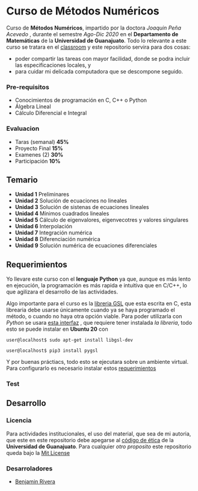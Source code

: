 # Curso de Métodos Numéricos

Curso de __Métodos Numéricos__, impartido por la doctora _Joaquin Peña Acevedo_ , durante el semestre _Ago-Dic 2020_ en el __Departamento de Matemáticas__ de la __Universidad de Guanajuato__. Todo lo relevante a este curso se tratara en el 
[classroom](https://classroom.google.com/u/4/c/MTIxODMyNjc2NzQy) 
y este repositorio servira para dos cosas:
 - poder compartir las tareas con mayor facilidad, donde se podra incluir las especificaciones locales, y 
 - para cuidar mi delicada computadora que se descompone seguido.

### Pre-requisitos
 - Conocimientos de programación en C, C++ o Python
 - Álgebra Lineal
 - Cálculo Diferencial e Integral


### Evaluacion

 - Taras (semanal) __45%__
 - Proyecto Final __15%__
 - Examenes (2) __30%__
 - Participación __10%__

## Temario

 - __Unidad 1__ Preliminares
 - __Unidad 2__ Solución de ecuaciones no lineales
 - __Unidad 3__ Solución de sistenas de ecuaciones lineales
 - __Unidad 4__ Mínimos cuadrados lineales
 - __Unidad 5__ Cálculo de eigenvalores, eigenvecotres y valores singulares
 - __Unidad 6__ Interpolación
 - __Unidad 7__ Integración numérica
 - __Unidad 8__ Diferenciación numérica
 - __Unidad 9__ Solución numérica de ecuaciones diferenciales

## Requerimientos

Yo llevare este curso con el __lenguaje Python__ ya que, aunque es más lento en ejecución, la programación es más rapida e intuitiva que en C/C++, lo que agilizara el desarrollo de las actividades.

Algo importante para el curso es la 
[libreria GSL](https://www.gnu.org/software/gsl/)
que esta escrita en C, esta librearia debe usarse únicamente cuando ya se haya programado el método, o cuando no haya otra opción viable. Para poder utilizarla con _Python_  se usara 
[esta interfaz](https://pypi.org/project/pygsl/#description)
, que requiere tener instalada _la libreria_, todo esto se puede instalar en __Ubuntu 20__ con

```console
user@localhost$ sudo apt-get install libgsl-dev

user@localhost$ pip3 install pygsl
```

Y por buenas práctiacs, todo esto se ejecutara sobre un ambiente virtual. Para configurarlo es necesario instalar estos 
[requerimientos](./requerimientos.txt) 

### Test

## Desarrollo

### Licencia

Para actividades institucionales, el uso del material, que sea de mi autoria, que este en este repositorio debe apegarse al 
[código de ética](https://www.ugto.mx/images/pdf/normatividad/codigo-etica-universidad-guanajuato.pdf)
de la __Universidad de Guanajuato__. Para cualquier _otro proposito_ este repositorio queda bajo la
[Mit License](./LICENSE)

### Desarroladores
- [Benjamin Rivera][sitioBench]






[//]: <> (///////////////////////////////////////////////////////////////)

[//]: <> (Enlaces de imagenes)
[memeRequerimientos]: https://cdn.memegenerator.es/imagenes/memes/full/28/13/28139681.jpg
[logoWTFPL]: http://www.wtfpl.net/wp-content/uploads/2012/12/wtfpl-badge-2.png

[//]: <> (Enlaces de siios)
[sitioBench]: http://www.google.com
[licenciaWTFPL]: http://www.wtfpl.net/

